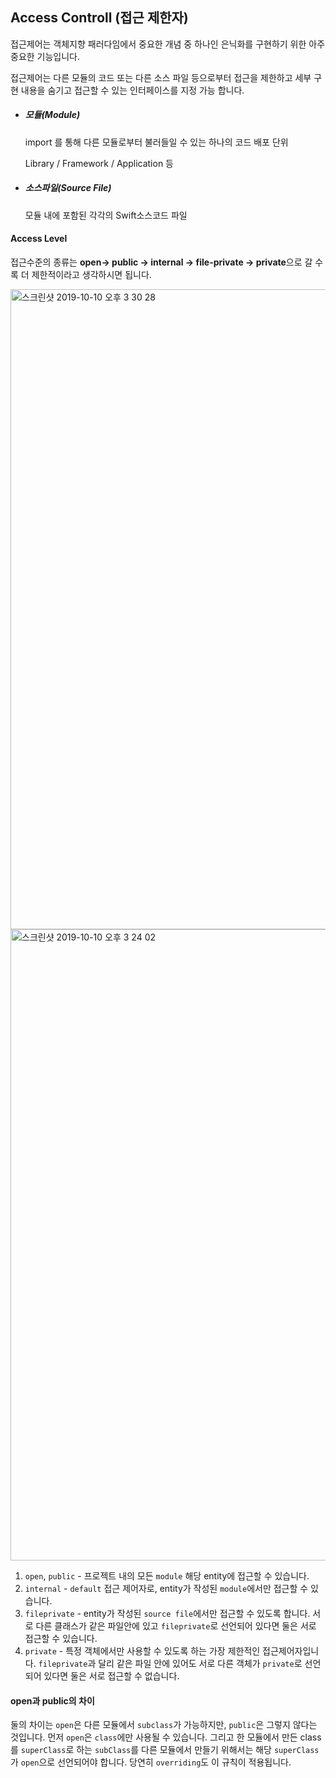 ## Access Controll (접근 제한자)

접근제어는 객체지향 패러다임에서 중요한 개념 중 하나인 은닉화를 구현하기 위한 아주 중요한 기능입니다.

접근제어는 다른 모듈의 코드 또는 다른 소스 파일 등으로부터 접근을 제한하고 세부 구현 내용을 숨기고 접근할 수 있는 인터페이스를 지정 가능 합니다. 



- ##### 모듈(Module)

  import 를 통해 다른 모듈로부터 불러들일 수 있는 하나의 코드 배포 단위 

  Library / Framework / Application 등

- ##### 소스파일(Source File)

  모듈 내에 포함된 각각의 Swift소스코드 파일

  

#### Access Level

접근수준의 종류는 **open-> public -> internal -> file-private -> private**으로 갈 수록 더 제한적이라고 생각하시면 됩니다.

<img width="1024" alt="스크린샷 2019-10-10 오후 3 30 28" src="https://user-images.githubusercontent.com/47776915/66544364-e60e3280-eb72-11e9-940c-39a5d98b08e6.png">



<img width="1010" alt="스크린샷 2019-10-10 오후 3 24 02" src="https://user-images.githubusercontent.com/47776915/66544069-0be70780-eb72-11e9-8044-6313680cbb4f.png">



1. `open`, `public` - 프로젝트 내의 모든 `module` 해당 entity에 접근할 수 있습니다.
2. `internal` - `default` 접근 제어자로, entity가 작성된 `module`에서만 접근할 수 있습니다.
3. `fileprivate` - entity가 작성된 `source file`에서만 접근할 수 있도록 합니다. 서로 다른 클래스가 같은 파일안에 있고 `fileprivate`로 선언되어 있다면 둘은 서로 접근할 수 있습니다.
4. `private` - 특정 객체에서만 사용할 수 있도록 하는 가장 제한적인 접근제어자입니다. `fileprivate`과 달리 같은 파일 안에 있어도 서로 다른 객체가 `private`로 선언되어 있다면 둘은 서로 접근할 수 없습니다.

#### open과 public의 차이

둘의 차이는 `open`은 다른 모듈에서 `subclass`가 가능하지만, `public`은 그렇지 않다는 것입니다. 먼저 `open`은 `class`에만 사용될 수 있습니다. 그리고 한 모듈에서 만든 class를 `superClass`로 하는 `subClass`를 다른 모듈에서 만들기 위해서는 해당 `superClass`가 `open`으로 선언되어야 합니다. 당연히 `overriding`도 이 규칙이 적용됩니다.

